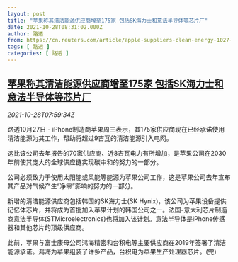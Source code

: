```yaml
---
layout: post
title: "苹果称其清洁能源供应商增至175家 包括SK海力士和意法半导体等芯片厂"
date: 2021-10-28T08:31:02.000Z
author: 路透
from: https://cn.reuters.com/article/apple-suppliers-clean-energy-1027-wedn-idCNKBS2HI0XV
tags: [ 路透 ]
categories: [ 路透 ]
---
```

<!--1635409862000-->
[苹果称其清洁能源供应商增至175家 包括SK海力士和意法半导体等芯片厂](https://cn.reuters.com/article/apple-suppliers-clean-energy-1027-wedn-idCNKBS2HI0XV)
------

<div>
<div><i>2021-10-28T07:59:34Z</i></div><p>路透10月27日 - iPhone制造商苹果周三表示，其175家供应商现在已经承诺使用清洁能源为其工作，帮助将超过9吉瓦的清洁能源引入电网。</p><p>这比该公司去年报告的70家供应商、近8吉瓦电力有所增加，是苹果公司在2030年前使其庞大的全球供应链实现碳中和的努力的一部分。</p><p>公司必须致力于使用太阳能或风能等能源为苹果公司工作，这是苹果公司去年宣布其产品对气候产生“净零”影响的努力的一部分。</p><p>新增的清洁能源供应商包括韩国的SK海力士(SK Hynix)，该公司为苹果设备提供记忆体芯片，并将成为首批加入苹果计划的韩国公司之一。法国-意大利芯片制造商意法半导体(STMicroelectronics)也将加入该计划。意法半导体是iPhone传感器和其他芯片的顶级供应商。</p><p>此前，苹果与富士康母公司鸿海精密和台积电等主要供应商在2019年签署了清洁能源承诺。鸿海为苹果组装了许多产品，台积电为苹果生产处理器芯片。(完)</p>
</div>
